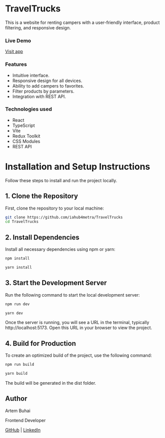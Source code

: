 # TravelTrucks

This is a website for renting campers with a user-friendly interface, product filtering, and responsive design.

### Live Demo

[Visit app](https://travel-trucks-blush.vercel.app)

### Features

- Intuitive interface.
- Responsive design for all devices.
- Ability to add campers to favorites.
- Filter products by parameters.
- Integration with REST API.

### Technologies used

- React
- TypeScript
- Vite
- Redux Toolkit
- CSS Modules
- REST API

# Installation and Setup Instructions

Follow these steps to install and run the project locally.

## 1. Clone the Repository

First, clone the repository to your local machine:

```bash
git clone https://github.com/iahub4metra/TravelTrucks
cd TravelTrucks
```

## 2. Install Dependencies

Install all necessary dependencies using npm or yarn:

```bash
npm install
```

```bash
yarn install
```

## 3. Start the Development Server

Run the following command to start the local development server:

```bash
npm run dev
```

```bash
yarn dev
```

Once the server is running, you will see a URL in the terminal, typically http://localhost:5173. Open this URL in your browser to view the project.

## 4. Build for Production

To create an optimized build of the project, use the following command:

```bash
npm run build
```

```bash
yarn build
```

The build will be generated in the dist folder.

## Author

Artem Buhai

Frontend Developer

[GitHub](https://github.com/iahub4metra) | [LinkedIn](https://www.linkedin.com/in/artem-buhai/)
